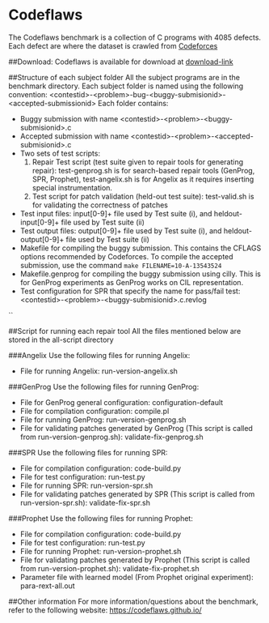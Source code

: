 # Codeflaws
The Codeflaws benchmark is a collection of C programs with 4085 defects. Each defect are  where the dataset is crawled from [Codeforces](http://codeforces.com/)

##Download:
Codeflaws is available for download at [download-link](http://www.comp.nus.edu.sg/~release/codeflaws/codeflaws.tar.gz)

##Structure of each subject folder
All the subject programs are in the benchmark directory. Each subject folder is named using the following convention: 
&lt;contestid&gt;-&lt;problem&gt;-bug-&lt;buggy-submisionid&gt;-&lt;accepted-submissionid&gt;
Each folder contains:
- Buggy submission with name &lt;contestid&gt;-&lt;problem&gt;-&lt;buggy-submisionid&gt;.c
- Accepted submission with name &lt;contestid&gt;-&lt;problem&gt;-&lt;accepted-submisionid&gt;.c
- Two sets of test scripts: 
  1. Repair Test script (test suite given to repair tools for generating repair): test-genprog.sh is for search-based repair tools (GenProg, SPR, Prophet), test-angelix.sh is for Angelix as it requires inserting special instrumentation.
  2. Test script for patch validation (held-out test suite): test-valid.sh is for validating the correctness of patches
- Test input files: input[0-9]+ file used by Test suite (i), and  heldout-input[0-9]+ file used by Test suite (ii)
- Test output files: output[0-9]+ file used by Test suite (i), and  heldout-output[0-9]+ file used by Test suite (ii)
- Makefile for compiling the buggy submission. This contains the CFLAGS options recommended by Codeforces. To compile the accepted submission, use the command `make FILENAME=10-A-13543524`
- Makefile.genprog for compiling the buggy submission using cilly. This is for GenProg experiments as GenProg works on CIL representation.
- Test configuration for SPR that specify the name for pass/fail test: &lt;contestid&gt;-&lt;problem&gt;-&lt;buggy-submisionid&gt;.c.revlog

``

##Script for running each repair tool
All the files mentioned below are stored in the all-script directory

###Angelix
Use the following files for running Angelix:
- File for running Angelix: run-version-angelix.sh

###GenProg
Use the following files for running GenProg:
- File for GenProg general configuration: configuration-default
- File for compilation configuration: compile.pl 
- File for running GenProg: run-version-genprog.sh
- File for validating patches generated by GenProg (This script is called from run-version-genprog.sh): validate-fix-genprog.sh 

###SPR
Use the following files for running SPR:
- File for compilation configuration: code-build.py 
- File for test configuration: run-test.py
- File for running SPR: run-version-spr.sh
- File for validating patches generated by SPR (This script is called from run-version-spr.sh): validate-fix-spr.sh 

###Prophet
Use the following files for running Prophet:
- File for compilation configuration: code-build.py 
- File for test configuration: run-test.py
- File for running Prophet: run-version-prophet.sh
- File for validating patches generated by Prophet (This script is called from run-version-prophet.sh): validate-fix-prophet.sh 
- Parameter file with learned model (From Prophet original experiment): para-rext-all.out 



##Other information
For more information/questions about the benchmark, refer to the following website:
https://codeflaws.github.io/
